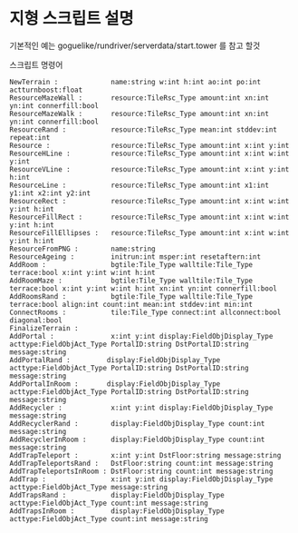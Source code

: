 # 지형 스크립트 설명 

기본적인 예는 goguelike/rundriver/serverdata/start.tower 를 참고 할것 

스크립트 명령어 

	NewTerrain :             name:string w:int h:int ao:int po:int actturnboost:float
	ResourceMazeWall :       resource:TileRsc_Type amount:int xn:int yn:int connerfill:bool
	ResourceMazeWalk :       resource:TileRsc_Type amount:int xn:int yn:int connerfill:bool
	ResourceRand :           resource:TileRsc_Type mean:int stddev:int repeat:int
	Resource :               resource:TileRsc_Type amount:int x:int y:int
	ResourceHLine :          resource:TileRsc_Type amount:int x:int w:int y:int
	ResourceVLine :          resource:TileRsc_Type amount:int x:int y:int h:int
	ResourceLine :           resource:TileRsc_Type amount:int x1:int y1:int x2:int y2:int
	ResourceRect :           resource:TileRsc_Type amount:int x:int w:int y:int h:int
	ResourceFillRect :       resource:TileRsc_Type amount:int x:int w:int y:int h:int
	ResourceFillEllipses :   resource:TileRsc_Type amount:int x:int w:int y:int h:int
	ResourceFromPNG :        name:string
	ResourceAgeing :         initrun:int msper:int resetaftern:int
	AddRoom :                bgtile:Tile_Type walltile:Tile_Type terrace:bool x:int y:int w:int h:int
	AddRoomMaze :            bgtile:Tile_Type walltile:Tile_Type terrace:bool x:int y:int w:int h:int xn:int yn:int connerfill:bool
	AddRoomsRand :           bgtile:Tile_Type walltile:Tile_Type terrace:bool align:int count:int mean:int stddev:int min:int
	ConnectRooms :           tile:Tile_Type connect:int allconnect:bool diagonal:bool
	FinalizeTerrain :        
	AddPortal :              x:int y:int display:FieldObjDisplay_Type acttype:FieldObjAct_Type PortalID:string DstPortalID:string message:string
	AddPortalRand :         display:FieldObjDisplay_Type acttype:FieldObjAct_Type PortalID:string DstPortalID:string message:string
	AddPortalInRoom :       display:FieldObjDisplay_Type acttype:FieldObjAct_Type PortalID:string DstPortalID:string message:string
	AddRecycler :            x:int y:int display:FieldObjDisplay_Type message:string
	AddRecyclerRand :        display:FieldObjDisplay_Type count:int message:string
	AddRecyclerInRoom :      display:FieldObjDisplay_Type count:int message:string
	AddTrapTeleport :        x:int y:int DstFloor:string message:string 
	AddTrapTeleportsRand :   DstFloor:string count:int message:string
	AddTrapTeleportsInRoom : DstFloor:string count:int message:string
	AddTrap :                x:int y:int display:FieldObjDisplay_Type acttype:FieldObjAct_Type message:string
	AddTrapsRand :           display:FieldObjDisplay_Type acttype:FieldObjAct_Type count:int message:string
	AddTrapsInRoom :         display:FieldObjDisplay_Type acttype:FieldObjAct_Type count:int message:string
